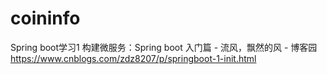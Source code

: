 # coininfo
Spring boot学习1 构建微服务：Spring boot 入门篇 - 流风，飘然的风 - 博客园
https://www.cnblogs.com/zdz8207/p/springboot-1-init.html

